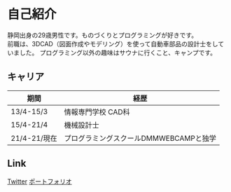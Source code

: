 # 自己紹介

静岡出身の29歳男性です。ものづくりとプログラミングが好きです。  
前職は、3DCAD（図面作成やモデリング）を使って自動車部品の設計士をしていました。
プログラミング以外の趣味はサウナに行くこと、キャンプです。  

## キャリア
|  期間  |  経歴  |
| ---- | ---- |
|  13/4-15/3  |情報専門学校 CAD科|
|  15/4-21/4  |機械設計士|
|  21/4-21/現在  |プログラミングスクールDMMWEBCAMPと独学|


## Link
[Twitter](https://twitter.com/utyuzinpro)
[ポートフォリオ](https://shuffle21.xyz/)


